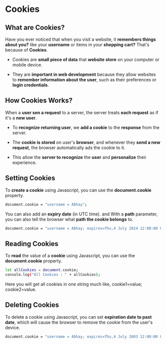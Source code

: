 # Cookies

## What are Cookies?

Have you ever noticed that when you visit a website, it **remembers things about you?** like your **username** or items in your **shopping cart?** That's because of **Cookies**.

- Cookies are **small piece of data** that **website store** on your computer or mobile device.

- They are **important in web development** because they allow websites to **remember information about the user**, such as their preferences or **login credentials**.

## How Cookies Works?

When a **user sen a request** to a server, the server treats **each request** as if it's a **new user**.

- To **recognize returning user**, we **add a cookie** to the **response** from the server.

- The **cookie is stored** on user's **browser**, and whenever they **send a new request**, the browser automatically ads the cookie to it.

- This allow the **server to recognize** the **user** and **personalize** their experience.

## Setting Cookies

To **create a cookie** using Javascript, you can use the **document.cookie** property.

```bash
document.cookie = "username = Abhay";
```

You can also add an **expiry date** (in UTC time). and With a **path** parameter, you can also tell the browser what **path the cookie belongs** to.

```bash
document.cookie = "username = Abhay; expires=Thu,4 July 2024 12:00:00 UTC; path=/";
```

## Reading Cookies

To **read** the value of a **cookie** using Javascript, you can use the **document.cookie** property.

```bash
let allCookies = document.cookie;
console.log("All Cookies : " + allCookies);
```
Here you will get all cookies in one string much like, cookie1=value; cookie2=value.

## Deleting Cookies

To delete a cookie using Javascript, you can set **expiration date to past date**, which will cause the browser to remove the cookie from the user's device.

```bash
document.cookie = "username = Abhay; expires=Thu,4 July 2003 12:00:00 UTC";
```

